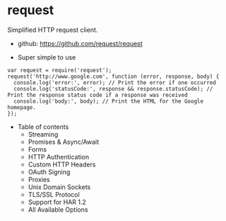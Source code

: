 # request

Simplified HTTP request client.

* github: https://github.com/request/request

* Super simple to use
```
var request = require('request');
request('http://www.google.com', function (error, response, body) {
  console.log('error:', error); // Print the error if one occurred
  console.log('statusCode:', response && response.statusCode); // Print the response status code if a response was received
  console.log('body:', body); // Print the HTML for the Google homepage.
});
```

* Table of contents
  - Streaming
  - Promises & Async/Await
  - Forms
  - HTTP Authentication
  - Custom HTTP Headers
  - OAuth Signing
  - Proxies
  - Unix Domain Sockets
  - TLS/SSL Protocol
  - Support for HAR 1.2
  - All Available Options
